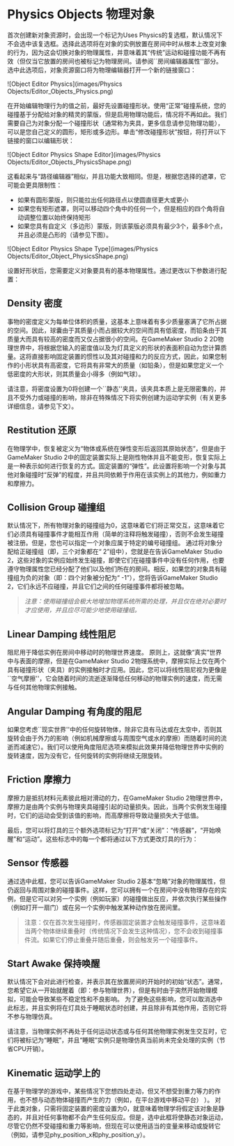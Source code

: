 # Physics Objects 物理对象

首次创建新对象资源时，会出现一个标记为Uses Physics的复选框，默认情况下不会选中该复选框。选择此选项将在对象的实例放置在房间中时从根本上改变对象的行为，因为这会切换对象的物理属性，并意味着其“传统”运动和碰撞功能不再有效（但仅当它放置的房间也被标记为物理房间。请参阅``房间编辑器属性''部分。选中此选项后，对象资源窗口将为物理编辑器打开一个新的链接窗口：

![Object Editor Physics](images/Physics Objects/Editor_Objects_Physics.png)

在开始编辑物理行为的值之前，最好先设置碰撞形状。使用“正常”碰撞系统，您的碰撞基于分配给对象的精灵的蒙版，但是启用物理功能后，情况将不再如此。我们需要自己为对象分配一个碰撞形状（通常称为夹具，更多信息请参见物理功能），可以是您自己定义的圆形，矩形或多边形。单击“修改碰撞形状”按钮，将打开以下链接的窗口以编辑形状：

![Object Editor Physics Shape Editor](images/Physics Objects/Editor_Objects_PhysicsShape.png)

这看起来与“路径编辑器”相似，并且功能大致相同。但是，根据您选择的遮罩，它可能会更具限制性：

- 如果有圆形蒙版，则只能拉出任何路径点以使圆直径更大或更小
- 如果您有矩形遮罩，则可以移动四个角中的任何一个，但是相应的四个角将自动调整位置以始终保持矩形
- 如果您具有自定义（多边形）蒙版，则该蒙版必须具有最少3个，最多8个点，并且必须是凸形的（请参见下图）。

![Object Editor Physics Shape Type](images/Physics Objects/Editor_Object_PhysicsShape.png)

设置好形状后，您需要定义对象要具有的基本物理属性。通过更改以下参数进行配置：

## Density 密度

事物的密度定义为每单位体积的质量，这基本上意味着有多少质量塞满了它所占据的空间。因此，球囊由于其质量小而占据较大的空间而具有低密度，而铅条由于其质量大而具有较高的密度而又仅占据很小的空间。在GameMaker Studio 2 2D物理世界中，将根据您输入的密度值以及为灯具定义的形状的表面积自动为您计算质量。这将直接影响固定装置的惯性以及其对碰撞和力的反应方式，因此，如果您制作的小形状具有高密度，它将具有非常大的质量（如铅条），但是如果您定义一个低密度的大形状，则其质量会小得多（例如气球）。

请注意，将密度设置为0将创建一个``静态''夹具，该夹具本质上是无限密集的，并且不受外力或碰撞的影响，除非在特殊情况下将实例创建为运动学实例（有关更多详细信息，请参见下文）。

## Restitution 还原

在物理学中，恢复被定义为“物体或系统在弹性变形后返回其原始状态”，但是由于GameMaker Studio 2中的固定装置实际上是刚性物体并且不能变形，恢复实际上是一种表示如何进行恢复的方式。固定装置的“弹性”。此设置将影响一个对象与其他对象碰撞时“反弹”的程度，并且共同依赖于作用在该实例上的其他力，例如重力和摩擦力。

## Collision Group 碰撞组

 默认情况下，所有物理对象的碰撞组为0，这意味着它们将正常交互，这意味着它们必须具有碰撞事件才能相互作用（简单的注释将触发碰撞），否则不会发生碰撞被注册。但是，您也可以指定一个对象应属于特定的编号碰撞组。 通过将对象分配给正碰撞组（即，三个对象都在“ 2”组中），您就是在告诉GameMaker Studio 2，这些对象的实例应始终发生碰撞，即使它们在碰撞事件中没有任何作用，也要遵守物理属性您已经分配了他们以及他们所在的房间。相反，如果您的对象具有碰撞组为负的对象（即：四个对象被分配为“ -1”），您将告诉GameMaker Studio 2，它们永远不应碰撞，并且它们之间的任何碰撞事件都将被忽略。

> *注意：使用碰撞组会极大地增加物理系统所需的处理，并且仅在绝对必要时才应使用，并且应尽可能少地使用碰撞组。*

## Linear Damping 线性阻尼

阻尼用于降低实例在房间中移动时的物理世界速度。 原则上，这就像“真实”世界中与表面的摩擦，但是在GameMaker Studio 2物理系统中，摩擦实际上仅在两个具有碰撞形状（夹具）的实例接触时才应用。因此，您可以将线性阻尼视为更像是``空气摩擦''，它会随着时间的流逝逐渐降低任何移动的物理实例的速度，而无需与任何其他物理实例接触。

## Angular Damping 有角度的阻尼

如果您考虑``现实世界''中的任何旋转物体，除非它具有马达或在太空中，否则其旋转会由于外力的影响（例如机械摩擦或与周围空气或水的摩擦）而随着时间的流逝而减速它）。我们可以使用角度阻尼选项来模拟此效果并降低物理世界中实例的旋转速度，因为没有它，任何旋转的实例将继续无限旋转。

## Friction 摩擦力

摩擦力是抵抗材料元素彼此相对滑动的力，在GameMaker Studio 2物理世界中，摩擦力是由两个实例与物理夹具碰撞引起的动量损失。因此，当两个实例发生碰撞时，它们的运动会受到该值的影响，而高摩擦将导致动量损失大于低值。



最后，您可以将灯具的三个额外选项标记为“打开”或“关闭”：“传感器”，“开始唤醒”和“运动”。这些标志中的每一个都将通过以下方式更改灯具的行为：



## Sensor 传感器

通过选中此框，您可以告诉GameMaker Studio 2基本“忽略”对象的物理属性，但仍返回与周围对象的碰撞事件。这样，您可以拥有一个在房间中没有物理存在的实例，但是它可以对另一个实例（例如玩家）的碰撞做出反应，并依次执行某些操作（例如打开一扇门）或在另一个实例中触发某种动作放在房间里。

> 注意：仅在首次发生碰撞时，传感器固定装置才会触发碰撞事件，这意味着当两个物体继续重叠时（传统情况下会发生这种情况），您不会收到碰撞事件流。如果它们停止重叠并随后重叠，则会触发另一个碰撞事件。

## Start Awake 保持唤醒

默认情况下会对此进行检查，并表示其在放置房间的开始时的初始“状态”。通常，您希望它从一开始就醒着（即：参与物理世界），但是有时由于突然开始物理模拟，可能会导致某些不稳定性和不良影响。 为了避免这些影响，您可以取消选中此标志，并且实例将在灯具处于睡眠状态时创建，并且除非有其他作用，否则它将不参与物理仿真。

请注意，当物理实例不再处于任何运动状态或与任何其他物理实例发生交互时，它们将被标记为“睡眠”，并且“睡眠”实例只是物理仿真当前尚未完全处理的实例（节省CPU开销）。

## Kinematic 运动学上的

在基于物理学的游戏中，某些情况下您想四处走动，但又不想受到重力等力的作用，也不想与动态物体碰撞而产生的力（例如，在平台游戏中移动平台） ）。 对于此类对象，只需将固定装置的密度设置为0，就意味着物理学将假定该对象是静态的，并且对任何事物都不会产生任何反应。但是，选中此框将使静态对象运动，尽管它仍然不受碰撞和重力等影响，但现在可以使用适当的变量来移动或旋转它（例如，请参见phy_position_x和phy_position_y）。

